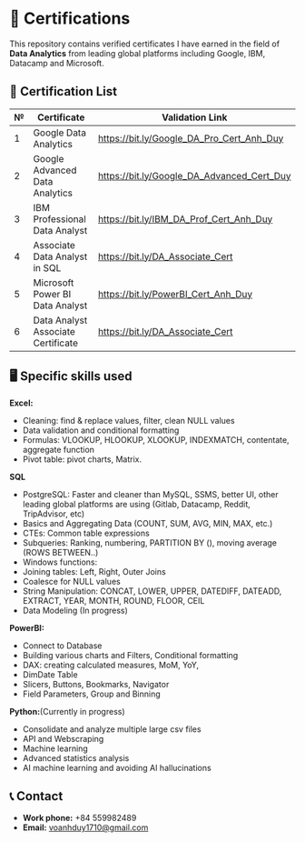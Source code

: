 # 📜 Certifications
This repository contains verified certificates I have earned in the field of **Data Analytics** from leading global platforms including Google, IBM, Datacamp and Microsoft.

## 🧾 Certification List

| № | Certificate                                      | Validation Link         |
|----|--------------------------------------------------|--------------------------|
| 1  | Google Data Analytics               | https://bit.ly/Google_DA_Pro_Cert_Anh_Duy       |
| 2  | Google Advanced Data Analytics       | https://bit.ly/Google_DA_Advanced_Cert_Duy        |
| 3  | IBM Professional Data Analyst                     | https://bit.ly/IBM_DA_Prof_Cert_Anh_Duy       |
| 4  | Associate Data Analyst in SQL                    | https://bit.ly/DA_Associate_Cert        |
| 5  | Microsoft Power BI Data Analyst  | https://bit.ly/PowerBI_Cert_Anh_Duy   |
| 6  | Data Analyst Associate Certificate               | https://bit.ly/DA_Associate_Cert       |

## 🖥️ Specific skills used

**Excel:**
+ Cleaning: find & replace values, filter, clean NULL values
+ Data validation and conditional formatting
+ Formulas: VLOOKUP, HLOOKUP, XLOOKUP, INDEXMATCH, contentate, aggregate function
+ Pivot table: pivot charts, Matrix.

**SQL**
+ PostgreSQL: Faster and cleaner than MySQL, SSMS, better UI, other leading global platforms are using (Gitlab, Datacamp, Reddit, TripAdvisor, etc)
+ Basics and Aggregating Data (COUNT, SUM, AVG, MIN, MAX, etc.)
+ CTEs: Common table expressions 
+ Subqueries: Ranking, numbering, PARTITION BY (), moving average (ROWS BETWEEN..)
+ Windows functions:  
+ Joining tables: Left, Right, Outer Joins
+ Coalesce for NULL values
+ String Manipulation: CONCAT, LOWER, UPPER, DATEDIFF, DATEADD, EXTRACT, YEAR, MONTH, ROUND, FLOOR, CEIL
+ Data Modeling (In progress)

**PowerBI:**
+ Connect to Database
+ Building various charts and Filters, Conditional formatting
+ DAX: creating calculated measures, MoM, YoY,
+ DimDate Table
+ Slicers, Buttons, Bookmarks, Navigator
+ Field Parameters, Group and Binning

**Python:**(Currently in progress)
+ Consolidate and analyze multiple large csv files
+ API and Webscraping
+ Machine learning
+ Advanced statistics analysis
+ AI machine learning and avoiding AI hallucinations

## 📞 Contact

- **Work phone:** +84 559982489
- **Email:** voanhduy1710@gmail.com
